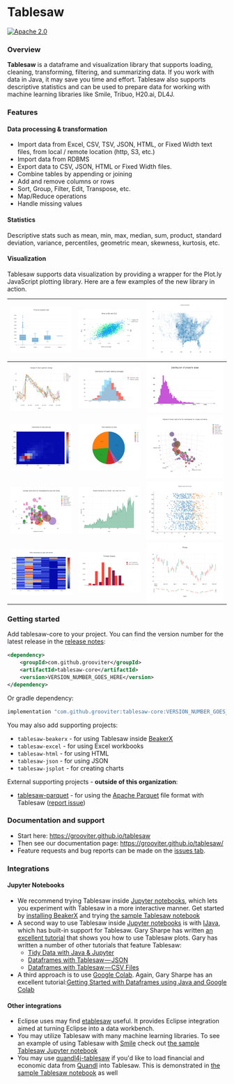 Tablesaw
=======

[![Apache 2.0](https://img.shields.io/github/license/nebula-plugins/nebula-project-plugin.svg)](http://www.apache.org/licenses/LICENSE-2.0)

### Overview

__Tablesaw__ is a dataframe and visualization library that supports loading, cleaning, transforming, filtering, and summarizing data. 
If you work with data in Java, it may save you time and effort. Tablesaw also supports descriptive statistics and can 
be used to prepare data for working with machine learning libraries like Smile, Tribuo, H20.ai, DL4J.

### Features

#### Data processing & transformation
* Import data from Excel, CSV, TSV, JSON, HTML, or Fixed Width text files, from local / remote location (http, S3, etc.)
* Import data from RDBMS
* Export data to CSV, JSON, HTML or Fixed Width files.
* Combine tables by appending or joining
* Add and remove columns or rows
* Sort, Group, Filter, Edit, Transpose, etc.
* Map/Reduce operations
* Handle missing values

#### Statistics

Descriptive stats such as mean, min, max, median, sum, product, standard deviation, variance, percentiles, 
geometric mean, skewness, kurtosis, etc.

#### Visualization

Tablesaw supports data visualization by providing a wrapper for the Plot.ly JavaScript plotting library. Here are a few examples of the new library in action.

| ![](docs/guide/src/docs/images/eda/box1.png)                                     | ![](docs/guide/src/docs/images/eda/scatter_2_Yaxes.png)             | ![](docs/guide/src/docs/images/tornado.scatter.png)                |
|----------------------------------------------------------------------------------|---------------------------------------------------------------------|--------------------------------------------------------------------|
| ![](docs/guide/src/docs/images/eda/bush_time_series2.png)                        | ![](docs/guide/src/docs/images/eda/hist_overlay.png)                | ![](docs/guide/src/docs/images/eda/histogram2.png)                 |
| ![](docs/guide/src/docs/images/eda/histogram2d.png)                              | ![](docs/guide/src/docs/images/eda/pie.png)                         | ![](docs/guide/src/docs/images/eda/wine_bubble_3d.png)             |
| ![](docs/guide/src/docs/images/eda/wine_bubble_with_groups.png)                  | ![](docs/guide/src/docs/images/eda/robberies_area.png)              | ![](docs/guide/src/docs/images/ml/regression/wins%20by%20year.png) |
| ![](docs/guide/src/docs/images/eda/bush_heatmap1.png)                            | ![](docs/guide/src/docs/images/eda/tornado_bar_groups.png)          | ![](docs/guide/src/docs/images/eda/ohlc1.png)                      |

### Getting started

Add tablesaw-core to your project. You can find the version number for the latest release in the [release notes](https://github.com/grooviter/tablesaw/releases):

```xml
<dependency>
    <groupId>com.github.grooviter</groupId>
    <artifactId>tablesaw-core</artifactId>
    <version>VERSION_NUMBER_GOES_HERE</version>
</dependency>
```

Or gradle dependency:

```groovy
implementation "com.github.grooviter:tablesaw-core:VERSION_NUMBER_GOES_HERE"
```

You may also add supporting projects:
- `tablesaw-beakerx` - for using Tablesaw inside [BeakerX](http://beakerx.com/)
- `tablesaw-excel` - for using Excel workbooks
- `tablesaw-html` - for using HTML
- `tablesaw-json` - for using JSON
- `tablesaw-jsplot` - for creating charts

External supporting projects - **outside of this organization**:
- [tablesaw-parquet](https://github.com/tlabs-data/tablesaw-parquet) - for using the [Apache Parquet](https://parquet.apache.org/) file format with Tablesaw ([report issue](https://github.com/tlabs-data/tablesaw-parquet/issues))

### Documentation and support

* Start here:  https://grooviter.github.io/tablesaw
* Then see our documentation page: https://grooviter.github.io/tablesaw/ 
* Feature requests and bug reports can be made on the [issues tab](https://github.com/grooviter/tablesaw/issues).

### Integrations

#### Jupyter Notebooks

* We recommend trying Tablesaw inside [Jupyter notebooks](http://arogozhnikov.github.io/2016/09/10/jupyter-features.html), which lets you experiment with Tablesaw in a more interactive manner. Get started by [installing BeakerX](http://beakerx.com/documentation) and trying [the sample Tablesaw notebook](https://github.com/twosigma/beakerx/blob/master/doc/groovy/Tablesaw.ipynb)
* A second way to use Tablesaw inside [Jupyter notebooks](http://arogozhnikov.github.io/2016/09/10/jupyter-features.html) is with [IJava](https://github.com/SpencerPark/IJava), which has built-in support for Tablesaw. Gary Sharpe has written [an excellent tutorial](https://medium.com/@gmsharpe/java-jupyter-plotly-e1bbaa7f2be8) that shows you how to use Tablesaw plots. Gary has written a number of other tutorials that feature Tablesaw:
  * [Tidy Data with Java & Jupyter](https://medium.com/@gmsharpe/tidy-data-with-java-jupyter-b1e131b37ab0)
  * [Dataframes with Tablesaw — JSON](https://medium.com/@gmsharpe/dataframes-with-tablesaw-json-46dda9c8c217?source=your_stories_page----------------------------------------)
  * [Dataframes with Tablesaw — CSV Files](https://medium.com/@gmsharpe/importing-data-with-tablesaw-part-1-csv-files-3ac6f135cf6f?source=your_stories_page----------------------------------------)
* A third approach is to use [Google Colab](https://colab.research.google.com). Again, Gary Sharpe has an excellent tutorial:[Getting Started with Dataframes using Java and Google Colab](https://medium.com/@gmsharpe/getting-started-with-tablesaw-and-google-colab-65ef0cbe280c)

#### Other integrations

* Eclipse uses may find [etablesaw](https://github.com/hallvard/etablesaw) useful. It provides Eclipse integration aimed at turning Eclipse into a data workbench.   
* You may utilize Tablesaw with many machine learning libraries. To see an example of using Tablesaw with [Smile](https://haifengl.github.io) check out [the sample Tablesaw Jupyter notebook](https://github.com/twosigma/beakerx/blob/master/doc/groovy/Tablesaw.ipynb)
* You may use [quandl4j-tablesaw](http://quandl4j.org) if you'd like to load financial and economic data from [Quandl](https://www.quandl.com) into Tablesaw. This is demonstrated in [the sample Tablesaw notebook](https://github.com/twosigma/beakerx/blob/master/doc/groovy/Tablesaw.ipynb) as well
